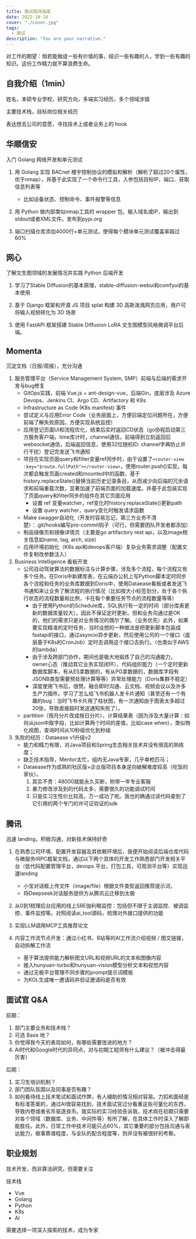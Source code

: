 ```yaml
---
title: 面试临场指南
date: 2022-10-18
cover: "./cover.jpg"
tags: 
  - 面试
description: "You are your narrative."
---
```


对工作的期望：倘若能做成一些有价值的事，结识一些有趣的人，学到一些有趣的知识。这份工作精力就不算浪费生命。

## 自我介绍（1min）

姓名，本硕专业学校，研究方向，多端实习经历，多个领域涉猎

主要技术栈，目标岗位相关经历

表达想去公司的意愿，寻找技术上或者业务上的 hook

## 华顺信安

入门 Golang 网络开发和单元测试

1. 用 Golang 实现 BACnet 楼宇控制协议的模拟和解析（解析了超过20个属性，优于nmap），并基于此实现了一个命令行工具，入参包括目标IP、端口、获取信息列表等

   * 比如设备状态、控制命令、事件报警等信息

2. 用 Python 做内部类似nmap工具的 wrapper 包，输入域名或IP，输出到stdout或者XML文件。发布到pypi.org

3. 端口扫描仓库添加4000行+单元测试，使得每个模块单元测试覆盖率超过60%

## 网心

了解文生图领域的发展情况并实践 Python 后端开发

1. 学习了Stable Diffusion的基本原理，stable-diffusion-webui和comfyui的基本使用

2. 基于 Django 框架和开源 JS 项目 splat 构建 3D 高斯泼溅网页应用，用户可将输入视频转化为 3D 场景

3. 使用 FastAPI 框架搭建 Stable Diffusion LoRA 文生图模型风格微调平台后端。

## Momenta

沉淀文档（日报/周报），充分沟通

1. 服务管理平台（Service Management System, SMP）前端与后端的需求开发与bug修复
    - GitOps实践，前端 Vue.js + ant-design-vue，后端Gin，底层涉及 Azure Devops、Jenkins CI、Argo CD、Artifactory 和 K8s
    - Infrastructure as Code (K8s manifest) 事件
    - 尝试定义与应用Error Code（业务层面上，方便后端定位问题所在，方便前端了解失败原因，方便实现系统监控）
    - 应用登记页面UI和流程优化，结束后实时返回CD状态（go协程启动第三方服务客户端，time库计时，channel通信，前端得到立刻返回后websocket通信，后端返回信息，使用32位随机ID: channel字典防止并行干扰）登记完发送飞书通知
    - 项目在实现页面query和filter变量ref同步时，由于设置了`<router-view :key="$route.fullPath"></router-view>`，使用router.push()实现，每次都会触发页面created和mounted中的函数，基于history.replaceState()替换当前历史记录条目，从而减少向后端的冗余请求和前端重载次数，显著加速了前端页面的加载速度。并基于此包装实现了页面query和filter同步的组件在其它页面应用
      - 设置 ref 变量watcher，ref变化时history.replaceState()更新path
      - 设置 query watcher，query变化时触发请求函数
    - Make swagger自动化（开发时容易忘记，第三方业务不清楚）：.git/hooks编写pre-commit钩子（可行，但需要团队开发者都添加）
    - 制品镜像页和镜像详情页（主要是go artifactory rest api，以及image相关信息如name, tag, arch, size）
    - 应用环境初始化（K8s api和devops客户端）复杂业务需求调整（配置文件复制改参数注入）
2. Business Intelligence 看板开发
    - 公司自动驾驶算法的数据标注与计算步骤，涉及多个流程，每个流程又有多个任务。在Doris中新建库表，在云端办公机上写Python脚本定时同步各个流程和任务的业务库数据到Doris中，使用Dataease看板或者发送飞书通知来让业务了解流程的执行情况（比如按大小标签划分，处于各个执行状态的流程数量和比例，卡在每个重要任务节点的流程数量等等）
      - 由于使用Python的Schedule库，SQL执行有一定的时间（部分库表更新的数据库量较大），因此不保证定时更新。但和业务沟通过是OK的，他们的需求只是对业务情况的偶尔了解。（业务优先）此外，如果要实现精准的定时任务，当时设想的一种做法是把更新脚本包装成fastapi的接口，通过asyncio异步更新，然后使用公司的一个接口（底层基于K8s的CronJob）定时去调用这个接口去执行。（也类似于AWS的lambda）
      - 由于涉及跨部门协作，期间也是极大地锻炼了自己的沟通能力，owner心态（推动其它业务实现闭环），代码组织能力（一个定时更新数据库脚本，有从ES拿数据的，有从PG拿数据的，数据库字段有JSONB类型需要预处理计算等等）异常处理能力（Doris集群不稳定）
      - 深度使用飞书后，很赞。融合即时沟通、云文档、视频会议以及许多生产力插件。学习了怎么给飞书机器人发卡片通知（甚至还有一个有趣的bug：当时飞书卡片用了柱状图，有一次通知由于图表太多超过20张，导致直接超时发送通知失败了）。
    - partition（按月分片改成按日分片），计算结果表（因为涉及大量计算：如何从json中取字段，比如计算两个时间的差值，比如case when），类似物化视图，查询时间从10秒级优化到秒级
3. 失败的经历：Dataease v1升级v2
    - 能力和精力有限，对Java项目和Spring生态相关技术并没有很高的熟练度；
    - 缺乏技术指导，Mentor太忙，组内无Java专家，几乎单枪匹马；
    - Dataease作为成熟的社区版+企业版项目本身逆向破解难度较高（吃饭的家伙）。
      1. 其实不贵：48000就能永久买断，附带一年专业客服
      2. 暴力修改涉及到的代码太多，需要很久的功能调试时间
      3. 只是实习生性价比较高，万一成功了呢。我也的确通过读代码查到了它引用的两个专门的许可证验证的sdk

## 腾讯

迅速 landing，积极沟通，对新技术保持好奇

1. 在熟悉公司环境、配置开发容器及其依赖环境后，我便开始阅读后端仓库代码与微服务tRPC框架文档，通过以下两个具体的开发工作熟悉部门开发相关平台（低代码配置管理平台，devops 平台，打包工具，可观测平台等）实现迅速landing

    * 小宝对话框上传文件（image/file）根据文件类型返回推荐提示词，
    * 将Deepseek对话服务提供方从腾讯云迁移到太极

2. 从0到1梳理后台应用的线上SRE伽利略监控：包括但不限于主调监控、被调监控、事件监控等。对照阅读ai_tool源码，梳理对外接口提供的功能

3. 实现LLM调用MCP工具推荐论文

4. 内容工作流节点开发：通过小红书、B站等的AI工作流介绍视频 / 图文链接，自动拆解工作流

    * 基于算法提供能力解析图文URL和视频URL的文本和图像内容
    * 接入hunyuan-turbo和hunyuan-vision模型分析文本和视觉内容
    * 通过无极平台管理不同步骤的prompt提示词模板
    * 为KOL生成唯一邀请码并验证邀请码是否有效

## 面试官 Q&A

前期：

1. 部门主要业务和技术栈？
2. 可选 Base 地？
3. 你觉得我今天的表现如何，有哪些需要改进的地方？
4. AI时代和Google时代的异同点，对与初期工程师有什么建议？（被冲击得最厉害）

后期：
1. 实习生培训机制？
2. 部门团队氛围以及同事是否有趣？
3. 如何看待线上技术笔试和面试作弊，有人辅助的情况相对容易。力扣和面经是有标准答案的，通过AI很容易找到，技术面试官过分看重这些可量化的东西，导致内卷或者劣币驱逐良币。我实际的实习经验告诉我，技术岗在初期只需要对各个领域（数据库、业务、中间件等）有所了解，在具体工作时深入了解即能胜任。此外，日常工作中技术可能只占60%，其它重要的部分包括沟通与表达能力，做事靠谱程度，与全队的配合程度等，则并没有被很好的考察。

## 职业规划

技术开发，而非算法研究，但需要关注

技术栈

- Vue
- Golang
- Python
- K8s
- AI

需要选择一项深入探索的技术，成为专家
